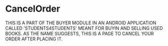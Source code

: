 # CancelOrder
THIS IS A PART OF THE BUYER MODULE IN AN ANDROID APPLICATION CALLED 'STUDENTS4STUDENTS' MEANT FOR BUYIN AND SELLING USED BOOKS.
AS THE NAME SUGGESTS, THIS IS A PAGE TO CANCEL YOUR ORDER AFTER PLACING IT.
